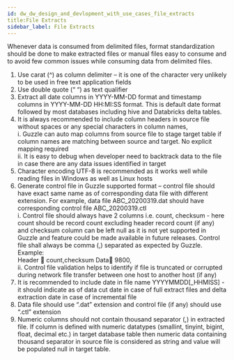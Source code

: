 ```yaml
---
id: dw_dw_design_and_devlopment_with_use_cases_file_extracts
title:File Extracts
sidebar_label: File Extracts
---
```



Whenever data is consumed from delimited files, format standardization should be done to make extracted files or manual files easy to consume and to avoid few common issues while consuming data from delimited files.
1.	Use carat (^) as column delimiter – it is one of the character very unlikely to be used in free text application fields
1.	Use double quote (“ “) as text qualifier
1.	Extract all date columns in YYYY-MM-DD format and timestamp columns in YYYY-MM-DD HH:MI:SS format. This is default date format followed by most databases including hive and Databricks delta tables.
1.	It is always recommended to include column headers in source file without spaces or any special characters in column names,\
i.	Guzzle can auto map columns from source file to stage target table if column names are matching between source and target. No explicit mapping required\
ii.	It is easy to debug when developer need to backtrack data to the file in case there are any data issues identified in target
1.	Character encoding UTF-8 is recommended as it works well while reading files in Windows as well as Linux hosts
1.	Generate control file in Guzzle supported format – control file should have exact same name as of corresponding data file with different extension. For example, data file ABC_20200319.dat should have corresponding control file ABC_20200319.ctl\
i.	Control file should always have 2 columns i.e. count, checksum - here count should be record count excluding header record count (if any) and checksum column can be left null as it is not yet supported in Guzzle and feature could be made available in future releases. Control file shall always be comma (,) separated as expected by Guzzle.
Example:  
Header  count,checksum
Data       9800,\
ii.	Control file validation helps to identify if file is truncated or corrupted during network file transfer between one host to another host (if any)
1.	It is recommended to include date in file name YYYYMMDD[_HHMISS] - it should indicate as of data cut date in case of full extract files and delta extraction date in case of incremental file
1.	Data file should use “.dat” extension and control file (if any) should use “.ctl” extension
1.	Numeric columns should not contain thousand separator (,) in extracted file. If column is defined with numeric datatypes (smallint, tinyint, bigint, float, decimal etc.) in target database table then numeric data containing thousand separator in source file is considered as string and value will be populated null in target table.
